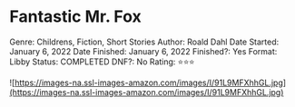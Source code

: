 # Fantastic Mr. Fox

Genre: Childrens, Fiction, Short Stories
Author: Roald Dahl
Date Started: January 6, 2022
Date Finished: January 6, 2022
Finished?: Yes
Format: Libby
Status: COMPLETED
DNF?: No
Rating: ⭐️⭐️⭐️

![https://images-na.ssl-images-amazon.com/images/I/91L9MFXhhGL.jpg](https://images-na.ssl-images-amazon.com/images/I/91L9MFXhhGL.jpg)